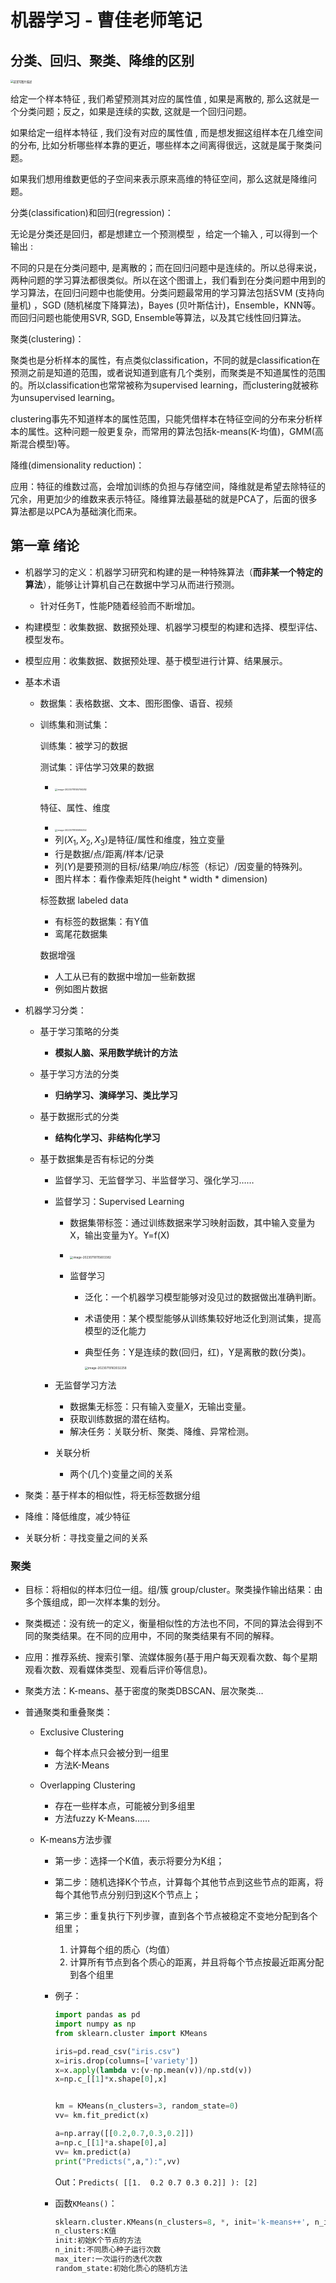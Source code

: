 # 机器学习 - 曹佳老师笔记

## 分类、回归、聚类、降维的区别

<img src="https://img-blog.csdn.net/20160119110440871" alt="这里写图片描述" style="zoom:30%;" />

给定一个样本特征 , 我们希望预测其对应的属性值 , 如果是离散的, 那么这就是一个分类问题；反之，如果是连续的实数, 这就是一个回归问题。

如果给定一组样本特征 , 我们没有对应的属性值 , 而是想发掘这组样本在几维空间的分布, 比如分析哪些样本靠的更近，哪些样本之间离得很远，这就是属于聚类问题。

如果我们想用维数更低的子空间来表示原来高维的特征空间，那么这就是降维问题。

分类(classification)和回归(regression)：

无论是分类还是回归，都是想建立一个预测模型 ，给定一个输入  , 可以得到一个输出 : 

不同的只是在分类问题中,  是离散的；而在回归问题中是连续的。所以总得来说，两种问题的学习算法都很类似。所以在这个图谱上，我们看到在分类问题中用到的学习算法，在回归问题中也能使用。分类问题最常用的学习算法包括SVM (支持向量机) ，SGD (随机梯度下降算法)，Bayes (贝叶斯估计)，Ensemble，KNN等。而回归问题也能使用SVR, SGD, Ensemble等算法，以及其它线性回归算法。

聚类(clustering)：

聚类也是分析样本的属性，有点类似classification，不同的就是classification在预测之前是知道的范围，或者说知道到底有几个类别，而聚类是不知道属性的范围的。所以classification也常常被称为supervised learning，而clustering就被称为unsupervised learning。 

clustering事先不知道样本的属性范围，只能凭借样本在特征空间的分布来分析样本的属性。这种问题一般更复杂，而常用的算法包括k-means(K-均值)，GMM(高斯混合模型)等。

降维(dimensionality reduction)：

应用：特征的维数过高，会增加训练的负担与存储空间，降维就是希望去除特征的冗余，用更加少的维数来表示特征。降维算法最基础的就是PCA了，后面的很多算法都是以PCA为基础演化而来。

## 第一章 绪论

+ 机器学习的定义：机器学习研究和构建的是一种特殊算法（**而非某一个特定的算法**），能够让计算机自己在数据中学习从而进行预测。
  + 针对任务T，性能P随着经验而不断增加。

+ 构建模型：收集数据、数据预处理、机器学习模型的构建和选择、模型评估、模型发布。

+ 模型应用：收集数据、数据预处理、基于模型进行计算、结果展示。

+ 基本术语

  + 数据集：表格数据、文本、图形图像、语音、视频

  + 训练集和测试集：

    训练集：被学习的数据

    测试集：评估学习效果的数据

    + <img src="assets/image-20230718105706282.png" alt="image-20230718105706282" style="zoom:25%;" />

    特征、属性、维度

    + <img src="assets/image-20230718105955352.png" alt="image-20230718105955352" style="zoom:25%;" />
    + 列$(X_1,X_2,X_3)$是特征/属性和维度，独立变量
    + 行是数据/点/距离/样本/记录
    + 列$(Y)$是要预测的目标/结果/响应/标签（标记）/因变量的特殊列。
    + 图片样本：看作像素矩阵(height * width * dimension)

    标签数据 labeled data

    + 有标签的数据集：有Y值
    + 鸾尾花数据集

    数据增强

    + 人工从已有的数据中增加一些新数据
    + 例如图片数据

+ 机器学习分类：

  + 基于学习策略的分类
    + **模拟人脑、采用数学统计的方法**

  + 基于学习方法的分类
    + **归纳学习、演绎学习、类比学习**

  + 基于数据形式的分类
    + **结构化学习、非结构化学习**

  + 基于数据集是否有标记的分类
    + 监督学习、无监督学习、半监督学习、强化学习……
    
    + 监督学习：Supervised Learning
      + 数据集带标签：通过训练数据来学习映射函数，其中输入变量为X，输出变量为Y。Y=f(X)
      
      + <img src="assets/image-20230718115603382.png" alt="image-20230718115603382" style="zoom:33%;" />
      
      + 监督学习
      
        + 泛化：一个机器学习模型能够对没见过的数据做出准确判断。
      
        + 术语使用：某个模型能够从训练集较好地泛化到测试集，提高模型的泛化能力
      
        + 典型任务：Y是连续的数(回归，红)，Y是离散的数(分类)。
      
          <img src="assets/image-20230719163032258.png" alt="image-20230719163032258" style="zoom:33%;" />
      
    + 无监督学习方法
      
      + 数据集无标签：只有输入变量$X$，无输出变量。
      + 获取训练数据的潜在结构。
      + 解决任务：关联分析、聚类、降维、异常检测。
      
    + 关联分析
      
      + 两个(几个)变量之间的关系















+ 聚类：基于样本的相似性，将无标签数据分组

+ 降维：降低维度，减少特征

+ 关联分析：寻找变量之间的关系

### 聚类

+ 目标：将相似的样本归位一组。组/簇 group/cluster。聚类操作输出结果：由多个簇组成，即一次样本集的划分。

+ 聚类概述：没有统一的定义，衡量相似性的方法也不同，不同的算法会得到不同的聚类结果。在不同的应用中，不同的聚类结果有不同的解释。

+ 应用：推荐系统、搜索引擎、流媒体服务(基于用户每天观看次数、每个星期观看次数、观看媒体类型、观看后评价等信息)。

+ 聚类方法：K-means、基于密度的聚类DBSCAN、层次聚类…

+ 普通聚类和重叠聚类：

  + Exclusive Clustering

    + 每个样本点只会被分到一组里
    + 方法K-Means

  + Overlapping Clustering

    + 存在一些样本点，可能被分到多组里
    + 方法fuzzy K-Means……

  + K-means方法步骤

    + 第一步：选择一个K值，表示将要分为K组；

    + 第二步：随机选择K个节点，计算每个其他节点到这些节点的距离，将每个其他节点分别归到这K个节点上；

    + 第三步：重复执行下列步骤，直到各个节点被稳定不变地分配到各个组里；

      1. 计算每个组的质心（均值）
      2. 计算所有节点到各个质心的距离，并且将每个节点按最近距离分配到各个组里

    + 例子：

      ```python
      import pandas as pd
      import numpy as np
      from sklearn.cluster import KMeans
      
      iris=pd.read_csv("iris.csv")
      x=iris.drop(columns=['variety'])
      x=x.apply(lambda v:(v-np.mean(v))/np.std(v))
      x=np.c_[[1]*x.shape[0],x]
      
      
      km = KMeans(n_clusters=3, random_state=0)
      vv= km.fit_predict(x)
      
      a=np.array([[0.2,0.7,0.3,0.2]])
      a=np.c_[[1]*a.shape[0],a]
      vv= km.predict(a)
      print("Predicts(",a,"):",vv)
      ```

      Out：`Predicts( [[1.  0.2 0.7 0.3 0.2]] ): [2]`

    + 函数`KMeans()`：

      ```python
      sklearn.cluster.KMeans(n_clusters=8, *, init='k-means++', n_init='warn', max_iter=300, tol=0.0001, verbose=0, random_state=None, copy_x=True, algorithm='lloyd')
      n_clusters:K值
      init:初始K个节点的方法
      n_init:不同质心种子运行次数
      max_iter:一次运行的迭代次数
      random_state:初始化质心的随机方法
      ```

      





